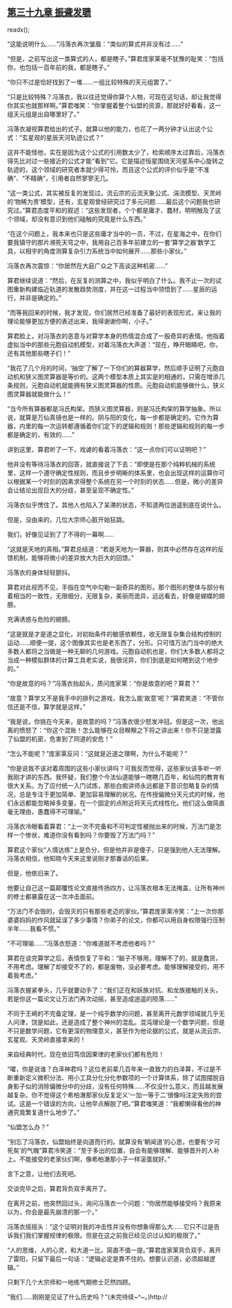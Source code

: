 ## [第三十九章 振聋发聩](https://www.xxbiquge.com/11_11207/9075686.html)
readx();

  “这能说明什么……”冯落衣再次皱眉：“类似的算式并非没有过……”

  “但是，之前写出这一类算式的人，都是瞎子。”算君庞家莱毫不犹豫的耻笑：“包括你，也包括一百年前的我，都是瞎子。”

  “你只不过是恰好找到了一堆……一组比较特殊的天元组罢了。”

  “只是比较特殊？冯落衣，我以往还觉得你算个人物，可现在这句话，却让我觉得你其实也就那样啊。”算君嗤笑：“你掌握着整个仙盟的资源，那就好好看看，这一组天元组是出自哪里好了。”

  冯落衣凝视算君给出的式子。就算以他的能力，也花了一两分钟才认出这个公式：“玄星观的星辰天河轨迹公式？”

  这并不能怪他，实在是因为这个公式的引用数太少了，检索顺序太过靠后，冯落衣得先比对过一些接近的公式才能“看到”它。它是描述恒星围绕天河星系中心旋转之轨迹的，这个领域的研究者本就少得可怜，而且这个公式的评价似乎是“不准确”、“不精确”，引用者自然寥寥无几。

  “这一类公式，其实被反复的发现过。流云宗的云流天象公式、湍流模型、天灵岭的‘物稀为贵’模型，还有，玄星观曾经研究过了多元问题……最后这个问题我也研究过。”算君态度平和的叙述：“这些发现者，个个都是庸才、蠢材，明明触及了这个领域，却没有意识到他们碰触的究竟是什么东西。”

  “在这个问题上，我本来也只是这些庸才当中的一员，不过，在星海之中，在你们要我镇守的那片濒死天穹之中，我用自己百多年前建立的一套‘算学之器’数学工具，以相宇的角度测算复杂引力系统当中如何展开……那些小家伙。”

  冯落衣再次震惊：“你居然在大庭广众之下高谈这种机密……”

  算君继续说道：“然后，在反复的测算之中，我似乎明白了什么。我不止一次的试图重新构建临近轨道的发散趋势测度，并在这一过程当中领悟到了……星辰的运行，并非是确定的。”

  “而等我回来的时候，我才发现，你们居然已经准备了最好的表现形式，来让我的理论能够更加方便的表述出来，我得谢谢你啊，小子。”

  算君脸上，对冯落衣的恶意与对算学本身的热情混合成了一股奇异的表情。他指着虚拟当中的那些元胞自动机模型，对着冯落衣大声道：“现在，睁开眼睛吧，你，还有其他那些瞎子们！”

  “我花了几个月的时间，‘抽空’了解了一下你们的算器算学，然后顺手证明了元胞自动机和狭义图灵算器是等价的。这两个模型本质上其实是的相通的，只需在增添几条规则，元胞自动机就能拥有狭义图灵算器的性质。元胞自动机能够做什么，狭义图灵算器就能做什么！”

  “当今所有算器都是冯氏构架。而狭义图灵算器，则是冯氏构架的算学抽象。所以说，就算是万仙真镜也是一样的。阴与阳的变化，每一步都是确定的。它作为算器，内里的每一次运转都遵循着你们定下的逻辑和规则！那些逻辑和规则的每一步都是确定的，有效的……”

  讲到这里，算君听了一下，戏谑的看着冯落衣：“这一点你们可以证明吧？”

  他并没有等待冯落衣的回答，就直接说了下去：“即使是在那个纯粹机械的系统里，这样一个遵守确定性规则，而且步步明晰的体系里，也会出现这样的运算你可以根据某一个时刻的因素求得整个系统在另一个时刻的状态……但是，微小的差异会让结论出现巨大的分歧，甚至呈现不确定性。”

  冯落衣似乎愣住了。其他人也陷入了呆滞的状态，不知道两位逍遥到底在说什么。

  但是，没由来的，几位大宗师心脏开始狂跳。

  我们，好像见证到了了不得的一幕啊……

  “这就是天地的真相。”算君总结道：“若是天地为一算器，则其中必然存在这样的反馈机制，能够将微小的差异放大为巨大的回馈。”

  冯落衣的身体轻轻颤抖。

  算君对此视而不见，手指在空气中勾勒一副奇异的图形。那个图形的整体与部分有着相当的一致性，无限细分，无限复杂，美丽而诡异，远远看去，好像是蝴蝶的翅膀。

  充满诱惑与危险的翅膀。

  “这是就是才是道之显化，对初始条件的敏感依赖性，收无限复杂集合结构控制的运动……顺便一提，这个图像其实也是老东西了，分形。只可惜万法门当中的绝大多数人都将之当做是一种无聊的几何游戏。元胞自动机也是，你们大多数人都将之当成一种模拟群体的计算工具老实说，我很诧异，你们到底是如何瞎到这个地步的。”

  “你是故意的吗？”冯落衣抬起头，质问庞家莱：“你是故意的吧？算君？”

  “故意？算学又不是我手中的排列之游戏，我怎么能‘故意’呢？”算君笑道：“不管你信还是不信，算学就是这样。”

  “我是说，你挑在今天来，是故意的吗？”冯落衣很少怒发冲冠。但是这一次，他出离的愤怒了：“你这个混账！怎么能够在众目睽睽之下将之讲出来！你不只是泄露了仙盟的机密，危害到了同道的安危！”

  “怎么不能呢？”庞家莱反问：“这就是近道之理啊，为什么不能呢？”

  “你是说我不该对着周围的这些小家伙讲吗？可我反而觉得，这些家伙该多听一听我刚才讲的东西。我怀疑，我们整个今法仙道能够一瞎瞎几百年，和仙院的教育有很大关系。为了应付统一入门试炼，那些白痴讲师永远都是下意识忽略复杂的情况，总是专注于更加简单、更加容易理解的状况。在传授偏微分天元式的时候，他们永远都能忽略掉多变量，在一个固定的点附近将天元式线性化。他们这么做简直毫无理由，愚蠢得不可理喻。”

  冯落衣冷眼看着算君：“上一次不完备和不可判定性被抛出来的时候，万法门是怎样一个惨状，难道你没有看到吗？你要毁了万法门吗？”

  算君这个家伙“人情达练”上是负分，但是他并非是傻子，只是强到他人无法理解。冯落衣相信，他知晓今天来这里说刚才那番话的后果。

  但是，他依旧来了。

  他要让自己这一篇颠覆性论文直接传扬四方，让冯落衣根本无法掩盖，让所有神州的修士都暴露在这一次冲击面前。

  “万法门不会毁的，会毁灭的只有那些老迈的家伙。”算君庞家莱冷笑：“上一次你那婆婆妈妈的作风就延误了多少事情？你弟子的论文，你都可以用自身权限强行压制半年……我看不惯。”

  “不可理喻……”冯落衣怒道：“你难道就不考虑他者吗？”

  算君在谈完算学之后，表情恢复了平和：“脑子不够用，理解不了的，就是蠢货，不用考虑。理解了却接受不了的，都是废物，没必要考虑。能够理解接受的，用不着我考虑。”

  冯落衣握紧拳头，几乎就要动手了：“我们正在和妖族对抗、和龙族接触的关头，若是你这一篇论文让万法门再次动摇，甚至造成逍遥的陨落……”

  不同于王崎的不完备定理，是一个纯乎数学的问题，甚至离开元数学领域就几乎无人问津，饶是如此，还是造成了整个神州的混乱。混沌理论是一个数学问题，但是不只是数学问题，它有更深的物理意义，甚至作为他论据的公式，就是从流云宗、玄星观、天灵岭直接拿来的！

  来自经典时代，现在依旧笃信因果律的老家伙们都有危险！

  “嚯，你是说谁？白泽神君吗？这位老前辈几百年来一直致力的白泽算，不过是不断重新定义微积分法、用小工具分化分化参数项的一个计算体系，除了试图摆脱自身影子似的消除偏微分中的分歧，没有任何特殊……不仅没什么意义，而且越发展越复杂。你不觉得这个希柏澈那家伙反复定义‘一加一等于二’很像吗注定失败的尝试。这是一个错误的方向，让他早点解脱了吧。”算君嗤笑道：“我都懒得看他的神通究竟繁复道什么地步了。”

  “仙盟怎么办？”

  “别忘了冯落衣，仙盟始终是向道而行的。就算没有‘朝闻道’的心思，也要有‘夕可死矣’的气魄”算君冷笑道：“至于多出的位置，自会有能够理解、能够晋升的人补上。不能接受的老家伙们啊，像希柏澈那小子一样滚蛋就好。”

  言下之意，让他们去死吧。

  交谈完毕之后，算君背负双手离开了。

  在离开之前，他突然回过头，询问冯落衣一个问题：“你居然能够接受吗？我原来以为，你会是最先崩溃的那一个。”

  冯落衣摇摇头：“这个证明对我的冲击性并没有你想象得那么大……它只不过是告诉我们我们掌握规律的极限。但是在这之前我已经见识过认知的极限了。”

  “人的思维，人的心灵，和大道一比，简直不值一提。”算君庞家莱背负双手，离开了雷阳，只留下最后一句话：“逻辑必定是靠不住的。想要认识道，必须超越逻辑。”

  只剩下几个大宗师和一地练气期修士茫然四顾。

  “我们……刚刚是见证了什么历史吗？”(未完待续~^~。)http://
